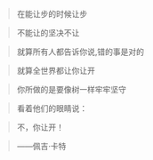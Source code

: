 >在能让步的时候让步

>不能让的坚决不让

>就算所有人都告诉你说,错的事是对的

>就算全世界都让你让开

>你所做的是要像树一样牢牢坚守

>看着他们的眼睛说：

>不，你让开！

>——佩吉·卡特